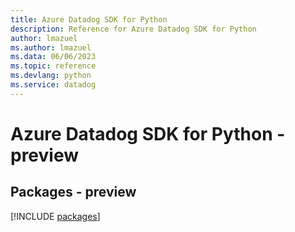```yaml
---
title: Azure Datadog SDK for Python
description: Reference for Azure Datadog SDK for Python
author: lmazuel
ms.author: lmazuel
ms.data: 06/06/2023
ms.topic: reference
ms.devlang: python
ms.service: datadog
---
```

# Azure Datadog SDK for Python - preview
## Packages - preview
[!INCLUDE [packages](datadog-index.md)]